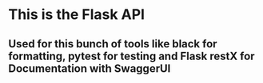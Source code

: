 # This is the Flask API 
## Used for this bunch of tools like black for formatting, pytest for testing and Flask restX for Documentation with SwaggerUI
